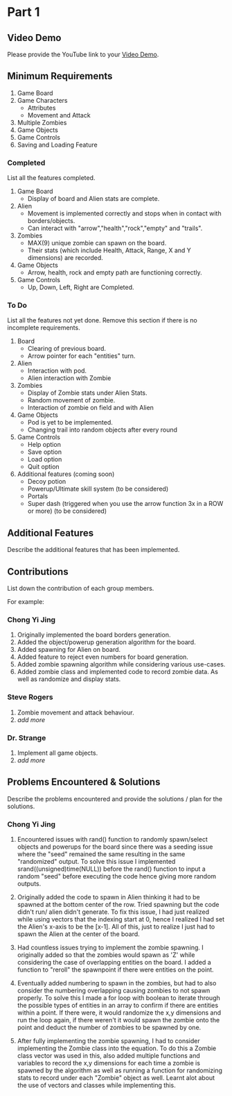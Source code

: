 # Part 1

## Video Demo

Please provide the YouTube link to your [Video Demo](https://youtube.com).

## Minimum Requirements

1. Game Board
2. Game Characters
    - Attributes
    - Movement and Attack
3. Multiple Zombies
4. Game Objects
5. Game Controls
6. Saving and Loading Feature

### Completed
List all the features completed.

1. Game Board
    - Display of board and Alien stats are complete.
2. Alien
    - Movement is implemented correctly and stops when in contact with borders/objects.
    - Can interact with "arrow","health","rock","empty" and "trails".
3. Zombies
    - MAX(9) unique zombie can spawn on the board.
    - Their stats (which include Health, Attack, Range, X and Y dimensions) are recorded.
5. Game Objects
    - Arrow, health, rock and empty path are functioning correctly.
6. Game Controls
    - Up, Down, Left, Right are Completed.

### To Do

List all the features not yet done. Remove this section if there is no incomplete requirements.
1. Board
    - Clearing of previous board.
    - Arrow pointer for each "entities" turn.
2. Alien
    - Interaction with pod.
    - Alien interaction with Zombie
3. Zombies
    - Display of Zombie stats under Alien Stats.
    - Random movement of zombie.
    - Interaction of zombie on field and with Alien
4. Game Objects
    - Pod is yet to be implemented.
    - Changing trail into random objects after every round
5. Game Controls
    - Help option
    - Save option
    - Load option
    - Quit option
6. Additional features (coming soon)
    - Decoy potion
    - Powerup/Ultimate skill system (to be considered)
    - Portals
    - Super dash (triggered when you use the arrow function 3x in a ROW or more) (to be considered)

## Additional Features

Describe the additional features that has been implemented.

## Contributions

List down the contribution of each group members.

For example:

### Chong Yi Jing

1. Originally implemented the board borders generation. 
2. Added the object/powerup generation algorithm for the board.
3. Added spawning for Alien on board.
4. Added feature to reject even numbers for board generation.
5. Added zombie spawning algorithm while considering various use-cases. 
6. Added zombie class and implemented code to record zombie data. As well as randomize and display stats.

### Steve Rogers

1. Zombie movement and attack behaviour.
2. *add more*

### Dr. Strange

1. Implement all game objects.
2. *add more*

## Problems Encountered & Solutions

Describe the problems encountered and provide the solutions / plan for the solutions.
### Chong Yi Jing

1. Encountered issues with rand() function to randomly spawn/select objects and powerups for the board since there was a seeding issue where the "seed" remained the same resulting in the same "randomized" output. To solve this issue I implemented srand((unsigned)time(NULL)) before the rand() function to input a random "seed" before executing the code hence giving more random outputs.

2. Originally added the code to spawn in Alien thinking it had to be spawned at the bottom center of the row. Tried spawning but the code didn't run/ alien didn't generate. To fix this issue, I had just realized while using vectors that the indexing start at 0, hence I realized I had set the Alien's x-axis to be the [x-1]. All of this, just to realize I just had to spawn the Alien at the center of the board.

3. Had countless issues trying to implement the zombie spawning. I originally added so that the zombies would spawn as 'Z' while considering the case of overlapping entities on the board. I added a function to "reroll" the spawnpoint if there were entities on the point.

4. Eventually added numbering to spawn in the zombies, but had to also consider the numbering overlapping causing zombies to not spawn properly. To solve this I made a for loop with boolean to iterate through the possible types of entities in an array to confirm if there are entities within a point. If there were, it would randomize the x,y dimensions and run the loop again, if there weren't it would spawn the zombie onto the point and deduct the number of zombies to be spawned by one.

5. After fully implementing the zombie spawning, I had to consider implementing the Zombie class into the equation. To do this a Zombie class vector was used in this, also added multiple functions and variables to record the x,y dimensions for each time a zombie is spawned by the algorithm as well as running a function for randomizing stats to record under each "Zombie" object as well. Learnt alot about the use of vectors and classes while implementing this.

